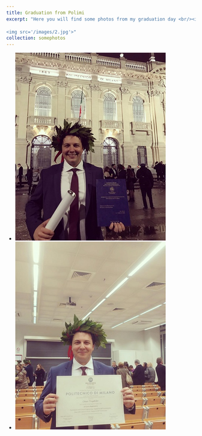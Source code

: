 ```yaml
---
title: Graduation from Polimi
excerpt: "Here you will find some photos from my graduation day <br/><img src='/images/1.jpg'> 

<img src='/images/2.jpg'>" 
collection: somephotos
---
```


* <img src='/images/1.jpg'>
* <img src='/images/2.jpg'>
